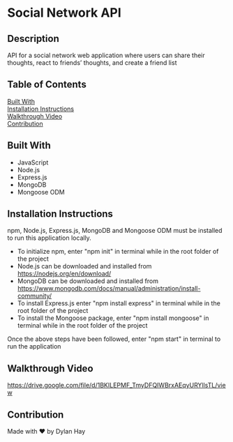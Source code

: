 # Social Network API

## Description
API for a social network web application where users can share their thoughts, react to friends’ thoughts, and create a friend list

## Table of Contents
[Built With](#built-with)  
[Installation Instructions](#installation-instructions)  
[Walkthrough Video](#walkthrough-video)  
[Contribution](#contribution)  

## Built With
* JavaScript
* Node.js
* Express.js
* MongoDB
* Mongoose ODM

## Installation Instructions
npm, Node.js, Express.js, MongoDB and Mongoose ODM must be installed to run this application locally.

* To initialize npm, enter "npm init" in terminal while in the root folder of the project
* Node.js can be downloaded and installed from https://nodejs.org/en/download/  
* MongoDB can be downloaded and installed from https://www.mongodb.com/docs/manual/administration/install-community/
* To install Express.js enter "npm install express" in terminal while in the root folder of the project
* To install the Mongoose package, enter "npm install mongoose" in terminal while in the root folder of the project

Once the above steps have been followed, enter "npm start" in terminal to run the application

## Walkthrough Video
https://drive.google.com/file/d/1BKILEPMF_TmyDFQIWBrxAEqyURYllsTL/view

## Contribution
Made with ❤️ by Dylan Hay